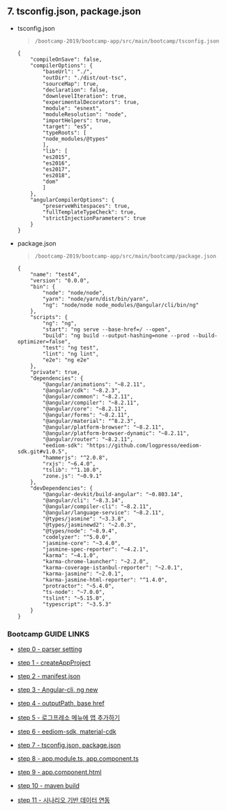 ## 7. tsconfig.json, package.json

- tsconfig.json

	>`/bootcamp-2019/bootcamp-app/src/main/bootcamp/tsconfig.json`

	```
	{
		"compileOnSave": false,
		"compilerOptions": {
			"baseUrl": "./",
			"outDir": "./dist/out-tsc",
			"sourceMap": true,
			"declaration": false,
			"downlevelIteration": true,
			"experimentalDecorators": true,
			"module": "esnext",
			"moduleResolution": "node",
			"importHelpers": true,
			"target": "es5",
			"typeRoots": [
			"node_modules/@types"
			],
			"lib": [
			"es2015",
			"es2016",
			"es2017",
			"es2018",
			"dom"
			]
		},
		"angularCompilerOptions": {
			"preserveWhitespaces": true,
			"fullTemplateTypeCheck": true,
			"strictInjectionParameters": true
		}
	}
	```

- package.json


	>`/bootcamp-2019/bootcamp-app/src/main/bootcamp/package.json`

	```
	{
		"name": "test4",
		"version": "0.0.0",
		"bin": {
			"node": "node/node",
			"yarn": "node/yarn/dist/bin/yarn",
			"ng": "node/node node_modules/@angular/cli/bin/ng"
		},
		"scripts": {
			"ng": "ng",
			"start": "ng serve --base-href=/ --open",
			"build": "ng build --output-hashing=none --prod --build-optimizer=false",
			"test": "ng test",
			"lint": "ng lint",
			"e2e": "ng e2e"
		},
		"private": true,
		"dependencies": {
			"@angular/animations": "~8.2.11",
			"@angular/cdk": "~8.2.3",
			"@angular/common": "~8.2.11",
			"@angular/compiler": "~8.2.11",
			"@angular/core": "~8.2.11",
			"@angular/forms": "~8.2.11",
			"@angular/material": "^8.2.3",
			"@angular/platform-browser": "~8.2.11",
			"@angular/platform-browser-dynamic": "~8.2.11",
			"@angular/router": "~8.2.11",
			"eediom-sdk": "https://github.com/logpresso/eediom-sdk.git#v1.0.5",
			"hammerjs": "^2.0.8",
			"rxjs": "~6.4.0",
			"tslib": "^1.10.0",
			"zone.js": "~0.9.1"
		},
		"devDependencies": {
			"@angular-devkit/build-angular": "~0.803.14",
			"@angular/cli": "~8.3.14",
			"@angular/compiler-cli": "~8.2.11",
			"@angular/language-service": "~8.2.11",
			"@types/jasmine": "~3.3.8",
			"@types/jasminewd2": "~2.0.3",
			"@types/node": "~8.9.4",
			"codelyzer": "^5.0.0",
			"jasmine-core": "~3.4.0",
			"jasmine-spec-reporter": "~4.2.1",
			"karma": "~4.1.0",
			"karma-chrome-launcher": "~2.2.0",
			"karma-coverage-istanbul-reporter": "~2.0.1",
			"karma-jasmine": "~2.0.1",
			"karma-jasmine-html-reporter": "^1.4.0",
			"protractor": "~5.4.0",
			"ts-node": "~7.0.0",
			"tslint": "~5.15.0",
			"typescript": "~3.5.3"
		}
	}
	```

### Bootcamp GUIDE LINKS
* [step 0 - parser setting](step0.md)
	
* [step 1 - createAppProject](step1.md)

* [step 2 - manifest.json](step2.md)

* [step 3 - Angular-cli, ng new](step3.md)

* [step 4 - outputPath, base href](step4.md)

* [step 5 - 로그프레소 메뉴에 앱 추가하기](step5.md)

* [step 6 - eediom-sdk, material-cdk](step6.md)

* [step 7 - tsconfig.json, package.json](step7.md)

* [step 8 - app.module.ts, app.component.ts](step8.md)

* [step 9 - app.component.html](step9.md)

* [step 10 - maven build](step10.md)

* [step 11 - 시나리오 기반 데이터 연동](step11.md)